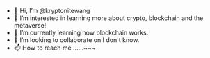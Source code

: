 - 👋 Hi, I’m @kryptonitewang
- 👀 I’m interested in learning more about crypto, blockchain and the metaverse!
- 🌱 I’m currently learning how blockchain works.
- 💞️ I’m looking to collaborate on I don't know.
- 📫 How to reach me ......~~~

<!---
kryptonitewang/kryptonitewang is a ✨ special ✨ repository because its `README.md` (this file) appears on your GitHub profile.
You can click the Preview link to take a look at your changes.
--->
